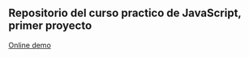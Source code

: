 ## Repositorio del curso practico de JavaScript, primer proyecto

[Online demo](https://baltazarandersson.github.io/curso-practico-js/figuras.html)
